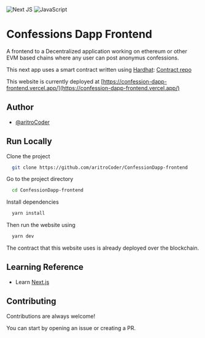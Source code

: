![Next JS](https://img.shields.io/badge/Next-black?style=for-the-badge&logo=next.js&logoColor=white)
![JavaScript](https://img.shields.io/badge/javascript-%23323330.svg?style=for-the-badge&logo=javascript&logoColor=%23F7DF1E)


# Confessions Dapp Frontend

A frontend to a Decentralized application working on ethereum or other EVM based chains where any user can post anonymus confessions.

This next app uses a smart contract written using [Hardhat](https://hardhat.org/): [Contract repo](https://github.com/aritroCoder/confessions-smart-contract)

This website is currently deployed at [https://confession-dapp-frontend.vercel.app/](https://confession-dapp-frontend.vercel.app/)


## Author

- [@aritroCoder](https://www.github.com/aritroCoder)


## Run Locally

Clone the project

```bash
  git clone https://github.com/aritroCoder/ConfessionDapp-frontend
```

Go to the project directory

```bash
  cd ConfessionDapp-frontend
```

Install dependencies

```bash
  yarn install
```

Then run the website using

```bash
  yarn dev
```
The contract that this website uses is already deployed over the blockchain.


## Learning Reference

- Learn [Next.js](https://nextjs.org/)


## Contributing

Contributions are always welcome!

You can start by opening an issue or creating a PR.

